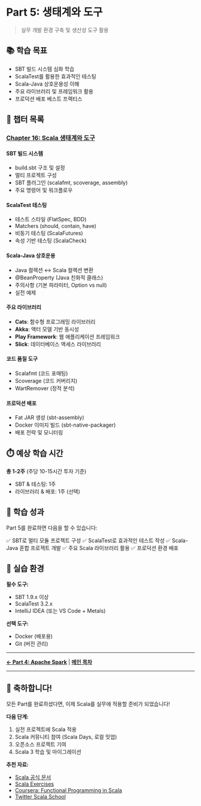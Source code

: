 # Part 5: 생태계와 도구

> 실무 개발 환경 구축 및 생산성 도구 활용

## 📚 학습 목표

- SBT 빌드 시스템 심화 학습
- ScalaTest를 활용한 효과적인 테스팅
- Scala-Java 상호운용성 이해
- 주요 라이브러리 및 프레임워크 활용
- 프로덕션 배포 베스트 프랙티스

## 📖 챕터 목록

### [Chapter 16: Scala 생태계와 도구](chapter16-ecosystem-tools.md)

#### SBT 빌드 시스템
- build.sbt 구조 및 설정
- 멀티 프로젝트 구성
- SBT 플러그인 (scalafmt, scoverage, assembly)
- 주요 명령어 및 워크플로우

#### ScalaTest 테스팅
- 테스트 스타일 (FlatSpec, BDD)
- Matchers (should, contain, have)
- 비동기 테스팅 (ScalaFutures)
- 속성 기반 테스팅 (ScalaCheck)

#### Scala-Java 상호운용
- Java 컬렉션 ↔ Scala 컬렉션 변환
- @BeanProperty (Java 친화적 클래스)
- 주의사항 (기본 파라미터, Option vs null)
- 실전 예제

#### 주요 라이브러리
- **Cats**: 함수형 프로그래밍 라이브러리
- **Akka**: 액터 모델 기반 동시성
- **Play Framework**: 웹 애플리케이션 프레임워크
- **Slick**: 데이터베이스 액세스 라이브러리

#### 코드 품질 도구
- Scalafmt (코드 포매팅)
- Scoverage (코드 커버리지)
- WartRemover (정적 분석)

#### 프로덕션 배포
- Fat JAR 생성 (sbt-assembly)
- Docker 이미지 빌드 (sbt-native-packager)
- 배포 전략 및 모니터링

## ⏱️ 예상 학습 시간

**총 1-2주** (주당 10-15시간 투자 기준)

- SBT & 테스팅: 1주
- 라이브러리 & 배포: 1주 (선택)

## 🎯 학습 성과

Part 5를 완료하면 다음을 할 수 있습니다:

✅ SBT로 멀티 모듈 프로젝트 구성
✅ ScalaTest로 효과적인 테스트 작성
✅ Scala-Java 혼합 프로젝트 개발
✅ 주요 Scala 라이브러리 활용
✅ 프로덕션 환경 배포

## 🔧 실습 환경

**필수 도구:**
- SBT 1.9.x 이상
- ScalaTest 3.2.x
- IntelliJ IDEA (또는 VS Code + Metals)

**선택 도구:**
- Docker (배포용)
- Git (버전 관리)

---

**[← Part 4: Apache Spark](../part4-spark/README.md)** | **[메인 목차](../README.md)**

---

## 🎉 축하합니다!

모든 Part를 완료하셨다면, 이제 Scala를 실무에 적용할 준비가 되었습니다!

**다음 단계:**
1. 실전 프로젝트에 Scala 적용
2. Scala 커뮤니티 참여 (Scala Days, 로컬 밋업)
3. 오픈소스 프로젝트 기여
4. Scala 3 학습 및 마이그레이션

**추천 자료:**
- [Scala 공식 문서](https://docs.scala-lang.org)
- [Scala Exercises](https://www.scala-exercises.org)
- [Coursera: Functional Programming in Scala](https://www.coursera.org/specializations/scala)
- [Twitter Scala School](https://twitter.github.io/scala_school/)
